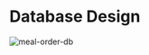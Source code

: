# Database Design

![meal-order-db](https://github.com/vuhust19081995/order-meal-laravel-vuejs/assets/29648335/804e5f1e-b0c4-4649-a399-380a36799609)
